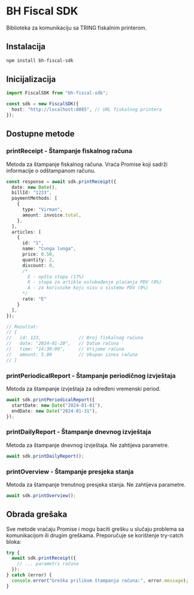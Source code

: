 # BH Fiscal SDK

Biblioteka za komunikaciju sa TRING fiskalnim printerom.

## Instalacija

```bash
npm install bh-fiscal-sdk
```

## Inicijalizacija

```typescript
import FiscalSDK from "bh-fiscal-sdk";

const sdk = new FiscalSDK({
  host: "http://localhost:8085", // URL fiskalnog printera
});
```

## Dostupne metode

### printReceipt - Štampanje fiskalnog računa

Metoda za štampanje fiskalnog računa. Vraća Promise koji sadrži informacije o odštampanom računu.

```typescript
const response = await sdk.printReceipt({
  date: new Date(),
  billId: "1233",
  paymentMethods: [
    {
      type: "Virman",
      amount: invoice.total,
    },
  ],
  articles: [
    {
      id: "1",
      name: "Cunga lunga",
      price: 0.50,
      quantity: 2,
      discount: 0,
      /*
        E - opšta stopa (17%)
        K - stopa za artikle oslobođenje plaćanja PDV (0%)
        A - za korisnike koji nisu u sistemu PDV (0%)
      */
      rate: "E"
    }
  ],
});

// Rezultat:
// {
//   id: 123,              // Broj fiskalnog računa
//   date: "2024-01-20",   // Datum računa
//   time: "14:30:00",     // Vrijeme računa
//   amount: 5.00          // Ukupan iznos računa
// }
```

### printPeriodicalReport - Štampanje periodičnog izvještaja

Metoda za štampanje izvještaja za određeni vremenski period.

```typescript
await sdk.printPeriodicalReport({
  startDate: new Date("2024-01-01"),
  endDate: new Date("2024-01-31"),
});
```

### printDailyReport - Štampanje dnevnog izvještaja

Metoda za štampanje dnevnog izvještaja. Ne zahtijeva parametre.

```typescript
await sdk.printDailyReport();
```

### printOverview - Štampanje presjeka stanja

Metoda za štampanje trenutnog presjeka stanja. Ne zahtijeva parametre.

```typescript
await sdk.printOverview();
```

## Obrada grešaka

Sve metode vraćaju Promise i mogu baciti grešku u slučaju problema sa komunikacijom ili drugim greškama. Preporučuje se korištenje try-catch bloka:

```typescript
try {
  await sdk.printReceipt({
    // ... parametri računa
  });
} catch (error) {
  console.error("Greška prilikom štampanja računa:", error.message);
}
```
